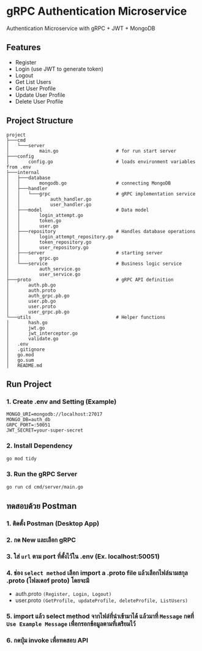 # gRPC Authentication Microservice

Authentication Microservice with gRPC + JWT + MongoDB

## Features

- Register
- Login (use JWT to generate token)
- Logout
- Get List Users
- Get User Profile
- Update User Profile
- Delete User Profile

## Project Structure
```text
project
├───cmd
│   └───server
│           main.go                     # for run start server
├───config
│       config.go                       # loads environment variables from .env
├───internal
│   ├───database
│   │       mongodb.go                  # connecting MongoDB
│   ├───handler
│   │   └───grpc                        # gRPC implementation service
│   │           auth_handler.go
│   │           user_handler.go
│   ├───model                           # Data model
│   │       login_attempt.go
│   │       token.go
│   │       user.go
│   ├───repository                      # Handles database operations
│   │       login_attempt_repository.go
│   │       token_repository.go
│   │       user_repository.go
│   ├───server                          # starting server
│   │       grpc.go
│   └───service                         # Business logic service
│           auth_service.go
│           user_service.go
├───proto                               # gRPC API definition
│       auth.pb.go
│       auth.proto
│       auth_grpc.pb.go
│       user.pb.go
│       user.proto
│       user_grpc.pb.go
└───utils                               # Helper functions
│       hash.go
│       jwt.go
│       jwt_interceptor.go
│       validate.go
│   .env
│   .gitignore
│   go.mod
│   go.sum
│   README.md
```
## Run Project
### 1. Create .env and Setting (Example)
```env
MONGO_URI=mongodb://localhost:27017
MONGO_DB=auth_db
GRPC_PORT=:50051
JWT_SECRET=your-super-secret
```

### 2. Install Dependency 
```bash
go mod tidy
```

### 3. Run the gRPC Server
```bash
go run cd cmd/server/main.go
```

## ทดสอบด้วย Postman
### 1. ติดตั้ง Postman (Desktop App) 

### 2. กด New และเลือก gRPC

### 3. ใส่ `url` ตาม port ที่ตั้งไว้ใน .env (Ex. localhost:50051)

### 4. ช่อง `select method` เลือก import a .proto file แล้วเลือกไฟล์นามสกุล .proto (โฟลเดอร์ proto) โดยจะมี 
- auth.proto `(Register, Login, Logout)`
- user.proto `(GetProfile, updateProfile, deleteProfile, ListUsers)`

### 5. import แล้ว select method จากไฟล์ที่นำเข้ามาได้ แล้วมาที่ `Message` กดที่ `Use Example Message` เพื่อกรอกข้อมูลตามที่เตรียมไว้

### 6. กดปุ่ม invoke เพื่อทดสอบ API
